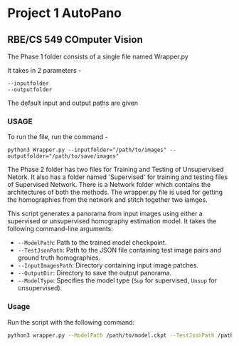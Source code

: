 # Project 1 AutoPano

## RBE/CS 549 COmputer Vision

The Phase 1 folder consists of a single file named Wrapper.py

It takes in 2 parameters -

```
--inputfolder
--outputfolder
```

The default input and output paths are given

### USAGE
To run the file, run the command -

```
python3 Wrapper.py --inputfolder="/path/to/images" --outputfolder="/path/to/save/images"
```


The Phase 2 folder has two files for Training and Testing of Unsupervised Netork. It also has a folder named 'Supervised' for training and testing files of Supervised Network. There is a Network folder which contains the architectures of both the methods. The wrapper.py file is used for getting the homographies from the network and stitch together two iamges.

This script generates a panorama from input images using either a supervised or unsupervised homography estimation model. It takes the following command-line arguments:  

- `--ModelPath`: Path to the trained model checkpoint.  
- `--TestJsonPath`: Path to the JSON file containing test image pairs and ground truth homographies.  
- `--InputImagesPath`: Directory containing input image patches.  
- `--OutputDir`: Directory to save the output panorama.  
- `--ModelType`: Specifies the model type (`Sup` for supervised, `Unsup` for unsupervised).  

### Usage  
Run the script with the following command:  

```bash
python3 wrapper.py --ModelPath /path/to/model.ckpt --TestJsonPath /path/to/test.json --InputImagesPath /path/to/images --OutputDir /path/to/output --ModelType Unsup
